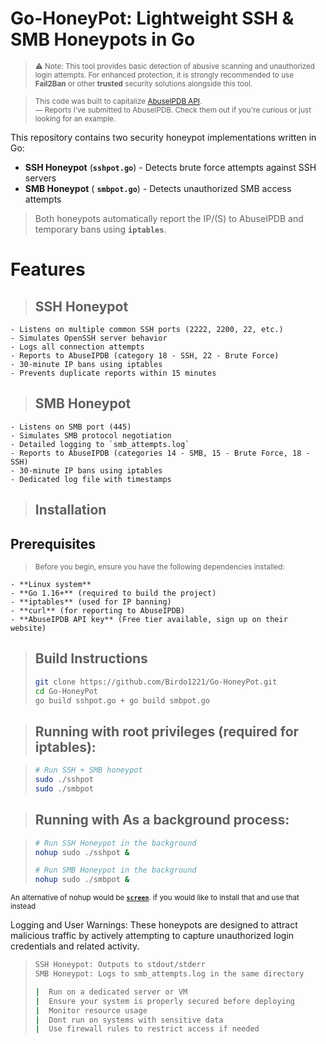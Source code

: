 # Go-HoneyPot: Lightweight SSH & SMB Honeypots in Go


> <sup> ⚠️ Note: This tool provides basic detection of abusive scanning and unauthorized login attempts. For enhanced protection, it is strongly recommended to use **Fail2Ban** or other **trusted** security solutions alongside this tool. </sup>

> <sup> This code was built to capitalize [AbuseIPDB API](https://www.abuseipdb.com/user/137416). </sup>  
> <sup> — Reports I’ve submitted to AbuseIPDB. Check them out if you're curious or just looking for an example.</sup>

This repository contains two security honeypot implementations written in Go:
- **SSH Honeypot** (**`sshpot.go`**) - Detects brute force attempts against SSH servers
- **SMB Honeypot** ( **`smbpot.go`**) - Detects unauthorized SMB access attempts

> Both honeypots automatically report the IP/(S) to AbuseIPDB and temporary bans using **`iptables`**.

 # Features

> ## SSH Honeypot

```
- Listens on multiple common SSH ports (2222, 2200, 22, etc.)
- Simulates OpenSSH server behavior
- Logs all connection attempts
- Reports to AbuseIPDB (category 18 - SSH, 22 - Brute Force)
- 30-minute IP bans using iptables
- Prevents duplicate reports within 15 minutes

```
>## SMB Honeypot
```
- Listens on SMB port (445)
- Simulates SMB protocol negotiation
- Detailed logging to `smb_attempts.log`
- Reports to AbuseIPDB (categories 14 - SMB, 15 - Brute Force, 18 - SSH)
- 30-minute IP bans using iptables
- Dedicated log file with timestamps
```

> ## Installation
## Prerequisites

> <sup> Before you begin, ensure you have the following dependencies installed: </sup>
```
- **Linux system**
- **Go 1.16+** (required to build the project)
- **iptables** (used for IP banning)
- **curl** (for reporting to AbuseIPDB)
- **AbuseIPDB API key** (Free tier available, sign up on their website)
```

> ## Build Instructions
> ```bash
> git clone https://github.com/Birdo1221/Go-HoneyPot.git
> cd Go-HoneyPot
> go build sshpot.go + go build smbpot.go
> ```

> ## Running with root privileges (required for iptables):

> ```bash
> # Run SSH + SMB honeypot
> sudo ./sshpot
> sudo ./smbpot
> ```

> ## Running with As a background process:

> ```bash
> # Run SSH Honeypot in the background
> nohup sudo ./sshpot &
> 
> # Run SMB Honeypot in the background
> nohup sudo ./smbpot & 
> ```

<sup> An alternative of nohup would be [**`screen`**](https://www.geeksforgeeks.org/screen-command-in-linux-with-examples/).  if you would like to install that and use that instead

  Logging and User Warnings:
  These honeypots are designed to attract malicious traffic by actively attempting to capture unauthorized login credentials and related activity.
</sup>


> ```bash
> SSH Honeypot: Outputs to stdout/stderr
> SMB Honeypot: Logs to smb_attempts.log in the same directory
> 
> |  Run on a dedicated server or VM
> |  Ensure your system is properly secured before deploying
> |  Monitor resource usage
> |  Dont run on systems with sensitive data
> |  Use firewall rules to restrict access if needed
> ```
